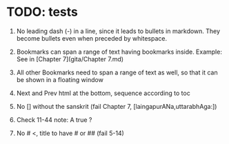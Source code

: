 # TODO: tests

1. No leading dash (-) in a line, since it leads to bullets in markdown. They become bullets even when preceded by whitespace.

1. Bookmarks can span a range of text having bookmarks inside. Example: See <a name='bhakti_a_defn'> in [Chapter 7](gita/Chapter 7.md)

1. All other Bookmarks need to span a range of text as well, so that it can be shown in a floating window

1. Next and Prev html at the bottom, sequence according to toc

1. No [] without the sanskrit (fail Chapter 7, [laingapurANa,uttarabhAga:])

1. Check 11-44 note: A true ?

1. No # <, title to have # or ## (fail 5-14)
